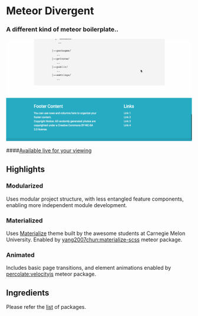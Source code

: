 # Meteor Divergent
### A different kind of meteor boilerplate..

<img src="./divergent.gif">

####[Available live for your viewing](http://divergent.meteor.com)

## Highlights

### Modularized
Uses modular project structure, with less entangled feature components, enabling more independent module development.

### Materialized
Uses <a href="http://materializecss.com/about.html">Materialize</a> theme built by the awesome students at Carnegie Melon University. Enabled by <a href="https://atmospherejs.com/yang2007chun/materialize-scss">yang2007chun:materialize-scss</a> meteor package.

### Animated
Includes basic page transitions, and element animations enabled by <a href="https://atmospherejs.com/percolate/velocityjs">percolate:velocityjs</a> meteor package.


## Ingredients
Please refer the [list](./.meteor/packages) of packages.
